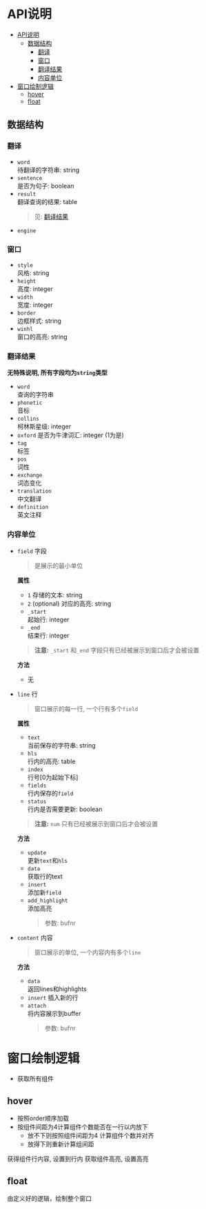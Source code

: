 # API说明

<!--toc:start-->
- [API说明](#api说明)
  - [数据结构](#数据结构)
    - [翻译](#翻译)
    - [窗口](#窗口)
    - [翻译结果](#翻译结果)
    - [内容单位](#内容单位)
- [窗口绘制逻辑](#窗口绘制逻辑)
  - [hover](#hover)
  - [float](#float)
<!--toc:end-->

## 数据结构

### 翻译
- `word`  
待翻译的字符串: string
- `sentence`  
是否为句子: boolean
- `result`  
翻译查询的结果: table
    > 见: [翻译结果](#翻译结果) 
- `engine`  

### 窗口
- `style`  
风格: string
- `height`  
高度: integer
- `width`  
宽度: integer
- `border`  
边框样式: string
- `winhl`  
窗口的高亮: string

### 翻译结果
**无特殊说明, 所有字段均为`string`类型** 

- `word`  
查询的字符串
- `phonetic`  
音标
- `collins`  
柯林斯星级: integer
- `oxford` 
是否为牛津词汇: integer (1为是)
- `tag`  
标签
- `pos`  
词性
- `exchange`  
词态变化
- `translation`  
中文翻译
- `definition`  
英文注释


### 内容单位
- `field` 字段
    > 是展示的最小单位  

    **属性**
    - `1`
    存储的文本: string
    - `2`  (optional)
    对应的高亮: string
    - `_start`  
    起始行: integer
    - `_end`  
    结束行: integer
    > **注意:** `_start` 和`_end` 字段只有已经被展示到窗口后才会被设置  

    **方法** 
    - 无 

- `line` 行
    > 窗口展示的每一行, 一个行有多个`field`

    **属性**
    - `text`  
    当前保存的字符串: string
    - `hls`  
    行内的高亮: table
    - `index`  
    行号[0为起始下标]
    - `fields`  
    行内保存的`field`
    - `status`  
    行内是否需要更新: boolean
    > **注意:** `num` 只有已经被展示到窗口后才会被设置

    **方法** 
    - `update`  
    更新`text`和`hls`
    - `data`  
    获取行的text
    - `insert`  
    添加新`field`
    - `add_highlight`  
    添加高亮
        > 参数: bufnr

- `content` 内容
    > 窗口展示的单位, 一个内容内有多个`line`
    
    **方法** 
    - `data`  
    返回lines和highlights
    - `insert` 
    插入新的行
    - `attach`  
    将内容展示到buffer
        > 参数: bufnr

# 窗口绘制逻辑

- 获取所有组件
## hover
- 按照order顺序加载
- 按组件间距为4计算组件个数能否在一行以内放下
    - 放不下则按照组件间距为4 计算组件个数并对齐
    - 放得下则重新计算组间距

获得组件行内容, 设置到行内
获取组件高亮, 设置高亮

## float
由定义好的逻辑，绘制整个窗口
